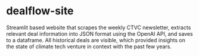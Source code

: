 # dealflow-site
Streamlit based website that scrapes the weekly CTVC newsletter, extracts relevant deal information into JSON format using the OpenAI API, and saves to a dataframe. 
All historical deals are visible, which provided insights on the state of climate tech venture in context with the past few years.
